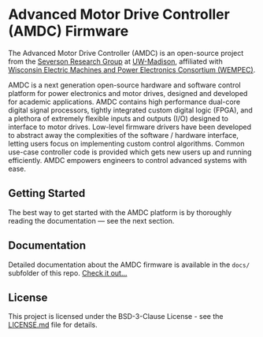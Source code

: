 # Advanced Motor Drive Controller (AMDC) Firmware

The Advanced Motor Drive Controller (AMDC) is an open-source project from the [Severson Research Group](https://severson.wempec.wisc.edu/) at [UW-Madison](http://www.engr.wisc.edu/department/electrical-computer-engineering/), affiliated with [Wisconsin Electric Machines and Power Electronics Consortium (WEMPEC)](https://wempec.wisc.edu/).

AMDC is a next generation open-source hardware and software control platform for power electronics and motor drives, designed and developed for academic applications. AMDC contains high performance dual-core digital signal processors, tightly integrated custom digital logic (FPGA), and a plethora of extremely flexible inputs and outputs (I/O) designed to interface to motor drives. Low-level firmware drivers have been developed to abstract away the complexities of the software / hardware interface, letting users focus on implementing custom control algorithms. Common use-case controller code is provided which gets new users up and running efficiently. AMDC empowers engineers to control advanced systems with ease.

## Getting Started

The best way to get started with the AMDC platform is by thoroughly reading the documentation &mdash; see the next section.

## Documentation

Detailed documentation about the AMDC firmware is available in the `docs/` subfolder of this repo. [Check it out...](docs/)

## License

This project is licensed under the BSD-3-Clause License - see the [LICENSE.md](LICENSE.md) file for details.
